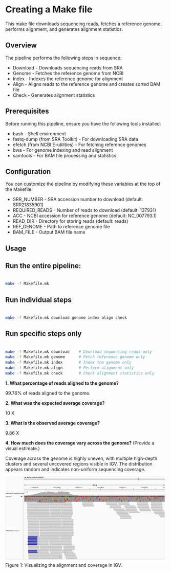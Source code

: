 # Creating a Make file
This make file downloads sequencing reads, fetches a reference genome, performs alignment, and generates alignment statistics.

## Overview

The pipeline performs the following steps in sequence:
* Download - Downloads sequencing reads from SRA
* Genome - Fetches the reference genome from NCBI
* Index - Indexes the reference genome for alignment
* Align - Aligns reads to the reference genome and creates sorted BAM file
* Check - Generates alignment statistics

## Prerequisites

Before running this pipeline, ensure you have the following tools installed:
* bash - Shell environment
* fastq-dump (from SRA Toolkit) - For downloading SRA data
* efetch (from NCBI E-utilities) - For fetching reference genomes
* bwa - For genome indexing and read alignment
* samtools - For BAM file processing and statistics

## Configuration

You can customize the pipeline by modifying these variables at the top of the Makefile:
* SRR_NUMBER - SRA accession number to download (default: SRR21835901)
* REQUIRED_READS - Number of reads to download (default: 137931)
* ACC - NCBI accession for reference genome (default: NC_007793.1)
* READ_DIR - Directory for storing reads (default: reads)
* REF_GENOME - Path to reference genome file
* BAM_FILE - Output BAM file name

## Usage

## Run the entire pipeline:

```bash

make -f Makefile.mk

```

## Run individual steps

```bash

make -f Makefile.mk download genome index align check

```

## Run specific steps only

```bash

make -f Makefile.mk download    # Download sequencing reads only
make -f Makefile.mk genome      # Fetch reference genome only
make -f Makefile.mk index       # Index the genome only
make -f Makefile.mk align       # Perform alignment only
make -f Makefile.mk check       # Check alignment statistics only

```

**1. What percentage of reads aligned to the genome?**

99.76% of reads aligned to the genome.

**2. What was the expected average coverage?**

10 X

**3. What is the observed average coverage?**

9.86 X

**4. How much does the coverage vary across the genome?** (Provide a visual estimate.)

Coverage across the genome is highly uneven, with multiple high-depth clusters and several uncovered regions visible in IGV. The distribution appears random and indicates non-uniform sequencing coverage.

![Visualizing the alignment and coverage in IGV](images/coverage.png)
Figure 1: Visualizing the alignment and coverage in IGV.

